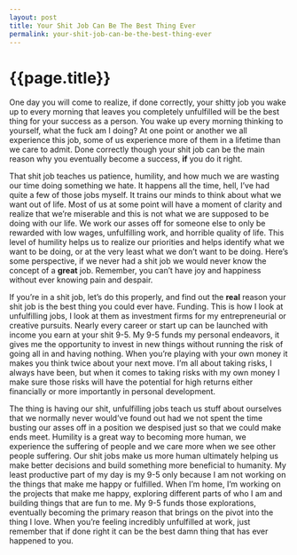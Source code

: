 ```yaml
---
layout: post
title: Your Shit Job Can Be The Best Thing Ever
permalink: your-shit-job-can-be-the-best-thing-ever
---
```


# {{page.title}}

One day you will come to realize, if done correctly, your shitty job you wake up to every morning that leaves you completely unfulfilled will be the best thing for your success as a person. You wake up every morning thinking to yourself, what the fuck am I doing? At one point or another we all experience this job, some of us experience more of them in a lifetime than we care to admit. Done correctly though your shit job can be the main reason why you eventually become a success, **if** you do it right.

That shit job teaches us patience, humility, and how much we are wasting our time doing something we hate. It happens all the time, hell, I’ve had quite a few of those jobs myself. It trains our minds to think about what we want out of life. Most of us at some point will have a moment of clarity and realize that we’re miserable and this is not what we are supposed to be doing with our life. We work our asses off for someone else to only be rewarded with low wages, unfulfilling work, and horrible quality of life. This level of humility helps us to realize our priorities and helps identify what we want to be doing, or at the very least what we don’t want to be doing. Here’s some perspective, if we never had a shit job we would never know the concept of a **great** job. Remember, you can’t have joy and happiness without ever knowing pain and despair.

If you’re in a shit job, let’s do this properly, and find out the **real** reason your shit job is the best thing you could ever have. Funding. This is how I look at unfulfilling jobs, I look at them as investment firms for my entrepreneurial or creative pursuits. Nearly every career or start up can be launched with income you earn at your shit 9-5. My 9-5 funds my personal endeavors, it gives me the opportunity to invest in new things without running the risk of going all in and having nothing. When you’re playing with your own money it makes you think twice about your next move. I’m all about taking risks, I always have been, but when it comes to taking risks with my own money I make sure those risks will have the potential for high returns either financially or more importantly in personal development.

The thing is having our shit, unfulfilling jobs teach us stuff about ourselves that we normally never would’ve found out had we not spent the time busting our asses off in a position we despised just so that we could make ends meet. Humility is a great way to becoming more human, we experience the suffering of people and we care more when we see other people suffering. Our shit jobs make us more human ultimately helping us make better decisions and build something more beneficial to humanity. My least productive part of my day is my 9-5 only because I am not working on the things that make me happy or fulfilled. When I’m home, I’m working on the projects that make me happy, exploring different parts of who I am and building things that are fun to me. My 9-5 funds those explorations, eventually becoming the primary reason that brings on the pivot into the thing I love. When you’re feeling incredibly unfulfilled at work, just remember that if done right it can be the best damn thing that has ever happened to you.
